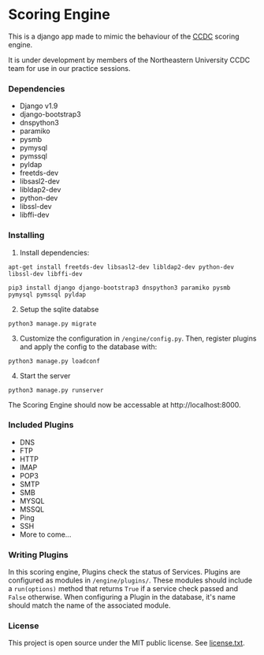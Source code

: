 # Scoring Engine

This is a django app made to mimic the behaviour of the
[CCDC](http://www.nationalccdc.org/) scoring engine.

It is under development by members of the Northeastern University CCDC team for
use in our practice sessions.

### Dependencies

- Django v1.9
- django-bootstrap3
- dnspython3
- paramiko
- pysmb
- pymysql
- pymssql
- pyldap
- freetds-dev
- libsasl2-dev
- libldap2-dev
- python-dev
- libssl-dev
- libffi-dev

### Installing
1. Install dependencies:

`apt-get install freetds-dev libsasl2-dev libldap2-dev python-dev libssl-dev libffi-dev`

`pip3 install django django-bootstrap3 dnspython3 paramiko pysmb pymysql pymssql pyldap`

2. Setup the sqlite databse

`python3 manage.py migrate`

3. Customize the configuration in `/engine/config.py`. Then, register plugins
and apply the config to the database with:

`python3 manage.py loadconf`

4. Start the server

`python3 manage.py runserver`

The Scoring Engine should now be accessable at http://localhost:8000.

### Included Plugins
- DNS
- FTP
- HTTP
- IMAP
- POP3
- SMTP
- SMB
- MYSQL
- MSSQL
- Ping
- SSH
- More to come...

### Writing Plugins

In this scoring engine, Plugins check the status of Services. Plugins are
configured as modules in `/engine/plugins/`. These modules should include a
`run(options)` method that returns `True` if a service check passed and `False`
otherwise. When configuring a Plugin in the database, it's name should match
the name of the associated module.

### License

This project is open source under the MIT public license. See [license.txt](license.txt).
